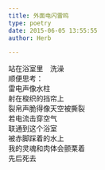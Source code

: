 ```yaml
---  
title: 外面电闪雷鸣  
type: poetry  
date: 2015-06-05 13:55:55  
author: Herb  

---  
```

站在浴室里　洗澡    
顺便思考：    
雷电声像水柱    
射在梭织的挡帘上    
裂帛声脆得像天空被撕裂    
若电流击穿空气    
联通到这个浴室    
被赤脚踩着的水上    
我的灵魂和肉体会颤栗着    
先后死去
